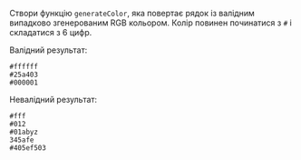 Створи функцію `generateColor`, яка повертає рядок із валідним випадково
згенерованим RGB кольором. Колір повинен починатися з `#` і складатися з 6 цифр.

Валідний результат:

```
#ffffff
#25a403
#000001
```

Невалідний результат:

```
#fff
#012
#01abyz
345afe
#405ef503
```

